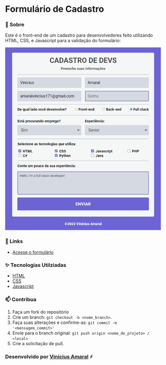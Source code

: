 # Formulário de Cadastro
### 📄 Sobre
  Este é o front-end de um cadastro para desenvolvedores feito utilizando HTML, CSS, e Javascript para a validação do formulário:

<img src="screenshot.png" alt="Formulário de Cadastro">

### 🔗 Links
- [Acesse o formulário](https://amaralvinicius.github.io/formulario/)

### ✨ Tecnologias Utilziadas
- [HTML](https://developer.mozilla.org/docs/Web/HTML)
- [CSS](https://developer.mozilla.org/docs/Web/CSS)
- [Javascript](https://developer.mozilla.org/docs/Web/JavaScript)

### 📫 Contribua

1. Faça um fork do repositório
2. Crie um branch: `git checkout -b <nome_branch>`.
3. Faça suas alterações e confirme-as: `git commit -m '<mensagem_commit>'`
4. Envie para o branch original: `git push origin <nome_do_projeto> / <local>`
5. Crie a solicitação de pull.

### Desenvolvido por [Vinícius Amaral](https://github.com/AmaralVinicius/)  ⚡
